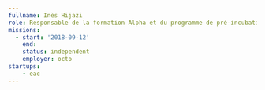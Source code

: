 ```yaml
---
fullname: Inès Hijazi
role: Responsable de la formation Alpha et du programme de pré-incubation
missions:
  - start: '2018-09-12'
    end:
    status: independent
    employer: octo
startups:
    - eac
---
```

